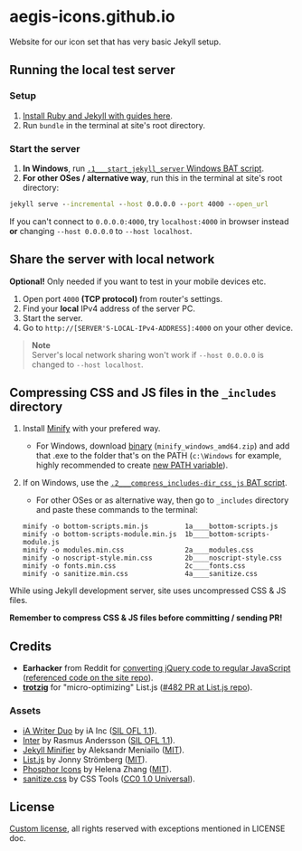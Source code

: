 # aegis-icons.github.io

Website for our icon set that has very basic Jekyll setup.

## Running the local test server

### Setup

1. [Install Ruby and Jekyll with guides here](https://jekyllrb.com/docs/installation/#guides).
2. Run `bundle` in the terminal at site's root directory.

### Start the server
1. **In Windows**, run [`.1___start_jekyll_server` Windows BAT script](https://github.com/aegis-icons/aegis-icons.github.io/blob/main/.1___start_jekyll_server.bat).
2.  **For other OSes / alternative way**, run this in the terminal at site's root directory:
```cmd
jekyll serve --incremental --host 0.0.0.0 --port 4000 --open_url
```
If you can't connect to `0.0.0.0:4000`, try `localhost:4000` in browser instead **or** changing `--host 0.0.0.0` to `--host localhost`.

## Share the server with local network

**Optional!** Only needed if you want to test in your mobile devices etc.

1. Open port `4000` **(TCP protocol)** from router's settings.
2. Find your **local** IPv4 address of the server PC.
3. Start the server.
4. Go to `http://[SERVER'S-LOCAL-IPv4-ADDRESS]:4000` on your other device.

> **Note** \
> Server's local network sharing won't work if `--host 0.0.0.0` is changed to `--host localhost`.

## Compressing CSS and JS files in the `_includes` directory

1. Install [Minify](https://github.com/tdewolff/minify/tree/master/cmd/minify#readme) with your prefered way.
   - For Windows, download [binary](https://github.com/tdewolff/minify/releases/latest) (`minify_windows_amd64.zip`) and add that .exe to the folder that's on the PATH (`c:\Windows` for example, highly recommended to create [new PATH variable](https://www.computerhope.com/issues/ch000549.htm)).

2. If on Windows, use the [`.2___compress_includes-dir_css_js` BAT script](https://github.com/aegis-icons/aegis-icons.github.io/blob/main/.2___compress_includes-dir_css_js.bat).
   - For other OSes or as alternative way, then go to `_includes` directory and paste these commands to the terminal:
   ```
   minify -o bottom-scripts.min.js         1a____bottom-scripts.js
   minify -o bottom-scripts-module.min.js  1b____bottom-scripts-module.js
   minify -o modules.min.css               2a____modules.css
   minify -o noscript-style.min.css        2b____noscript-style.css
   minify -o fonts.min.css                 2c____fonts.css
   minify -o sanitize.min.css              4a____sanitize.css
   ```
   
While using Jekyll development server, site uses uncompressed CSS & JS files.

**Remember to compress CSS & JS files before committing / sending PR!**

## Credits

- **Earhacker** from Reddit for [converting jQuery code to regular JavaScript](https://old.reddit.com/r/CodingHelp/comments/oz5cov/can_somebody_help_me_get_this_converted_from/h7y9cua/) ([referenced code on the site repo](https://github.com/aegis-icons/aegis-icons.github.io/blob/0fd7502a865f5ea7c94f6e77ff01d9da4c085e64/index.html#L210+L232)).
- **[trotzig](https://github.com/trotzig)** for "micro-optimizing" List.js ([#482 PR at List.js repo](https://github.com/javve/list.js/pull/482)).

### Assets

- [iA Writer Duo](https://github.com/iaolo/iA-Fonts/tree/master/iA%20Writer%20Duo) by iA Inc ([SIL OFL 1.1](https://github.com/iaolo/iA-Fonts/blob/master/iA%20Writer%20Duo/LICENSE.md)).
- [Inter](https://rsms.me/inter/) by Rasmus Andersson ([SIL OFL 1.1](https://github.com/rsms/inter/blob/master/LICENSE.txt)).
- [Jekyll Minifier](https://github.com/Mendeo/jekyll-minifier) by Aleksandr Meniailo ([MIT](https://github.com/Mendeo/jekyll-minifier/blob/main/LICENSE)).
- [List.js](https://listjs.com/) by Jonny Strömberg ([MIT](https://github.com/javve/list.js/blob/master/LICENSE)).
- [Phosphor Icons](https://phosphoricons.com/) by Helena Zhang ([MIT](https://github.com/phosphor-icons/phosphor-icons/blob/master/LICENSE)).
- [sanitize.css](https://github.com/csstools/sanitize.css) by CSS Tools ([CC0 1.0 Universal](https://github.com/csstools/sanitize.css/blob/main/LICENSE.md)).

## License

[Custom license](LICENSE.md), all rights reserved with exceptions mentioned in LICENSE doc.
